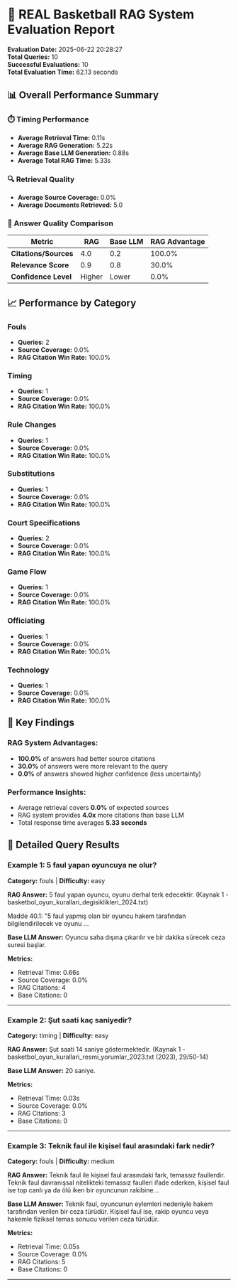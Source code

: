 # 🏀 REAL Basketball RAG System Evaluation Report

**Evaluation Date:** 2025-06-22 20:28:27  
**Total Queries:** 10  
**Successful Evaluations:** 10  
**Total Evaluation Time:** 62.13 seconds

## 📊 Overall Performance Summary

### ⏱️ Timing Performance
- **Average Retrieval Time:** 0.11s
- **Average RAG Generation:** 5.22s  
- **Average Base LLM Generation:** 0.88s
- **Average Total RAG Time:** 5.33s

### 🔍 Retrieval Quality
- **Average Source Coverage:** 0.0%
- **Average Documents Retrieved:** 5.0

### 📝 Answer Quality Comparison

| Metric | RAG | Base LLM | RAG Advantage |
|--------|-----|----------|---------------|
| **Citations/Sources** | 4.0 | 0.2 | 100.0% |
| **Relevance Score** | 0.9 | 0.8 | 30.0% |
| **Confidence Level** | Higher | Lower | 0.0% |

## 📈 Performance by Category

### Fouls
- **Queries:** 2
- **Source Coverage:** 0.0%
- **RAG Citation Win Rate:** 100.0%

### Timing
- **Queries:** 1
- **Source Coverage:** 0.0%
- **RAG Citation Win Rate:** 100.0%

### Rule Changes
- **Queries:** 1
- **Source Coverage:** 0.0%
- **RAG Citation Win Rate:** 100.0%

### Substitutions
- **Queries:** 1
- **Source Coverage:** 0.0%
- **RAG Citation Win Rate:** 100.0%

### Court Specifications
- **Queries:** 2
- **Source Coverage:** 0.0%
- **RAG Citation Win Rate:** 100.0%

### Game Flow
- **Queries:** 1
- **Source Coverage:** 0.0%
- **RAG Citation Win Rate:** 100.0%

### Officiating
- **Queries:** 1
- **Source Coverage:** 0.0%
- **RAG Citation Win Rate:** 100.0%

### Technology
- **Queries:** 1
- **Source Coverage:** 0.0%
- **RAG Citation Win Rate:** 100.0%

## 🎯 Key Findings

### RAG System Advantages:
- **100.0%** of answers had better source citations
- **30.0%** of answers were more relevant to the query
- **0.0%** of answers showed higher confidence (less uncertainty)

### Performance Insights:
- Average retrieval covers **0.0%** of expected sources
- RAG system provides **4.0x** more citations than base LLM
- Total response time averages **5.33 seconds**

## 🔬 Detailed Query Results

### Example 1: 5 faul yapan oyuncuya ne olur?

**Category:** fouls | **Difficulty:** easy

**RAG Answer:** 5 faul yapan oyuncu, oyunu derhal terk edecektir. (Kaynak 1 - basketbol_oyun_kurallari_degisiklikleri_2024.txt)

Madde 40.1: "5 faul yapmış olan bir oyuncu hakem tarafından bilgilendirilecek ve oyunu ...

**Base LLM Answer:** Oyuncu saha dışına çıkarılır ve bir dakika sürecek ceza suresi başlar.

**Metrics:**
- Retrieval Time: 0.66s
- Source Coverage: 0.0%
- RAG Citations: 4
- Base Citations: 0

---

### Example 2: Şut saati kaç saniyedir?

**Category:** timing | **Difficulty:** easy

**RAG Answer:** Şut saati 14 saniye göstermektedir. (Kaynak 1 - basketbol_oyun_kurallari_resmi_yorumlar_2023.txt (2023), 29/50-14)

**Base LLM Answer:** 20 saniye.

**Metrics:**
- Retrieval Time: 0.03s
- Source Coverage: 0.0%
- RAG Citations: 3
- Base Citations: 0

---

### Example 3: Teknik faul ile kişisel faul arasındaki fark nedir?

**Category:** fouls | **Difficulty:** medium

**RAG Answer:** Teknik faul ile kişisel faul arasındaki fark, temassız faullerdir. Teknik faul davranışsal nitelikteki temassız faulleri ifade ederken, kişisel faul ise top canlı ya da ölü iken bir oyuncunun rakibine...

**Base LLM Answer:** Teknik faul, oyuncunun eylemleri nedeniyle hakem tarafından verilen bir ceza türüdür. Kişisel faul ise, rakip oyuncu veya hakemle fiziksel temas sonucu verilen ceza türüdür.

**Metrics:**
- Retrieval Time: 0.05s
- Source Coverage: 0.0%
- RAG Citations: 5
- Base Citations: 0

---

